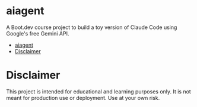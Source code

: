 # aiagent
A Boot.dev course project to build a toy version of Claude Code using Google's free Gemini API.

- [aiagent](#aiagent)
- [Disclaimer](#disclaimer)

# Disclaimer
This project is intended for educational and learning purposes only. It is not meant for production use or deployment. Use at your own risk.
